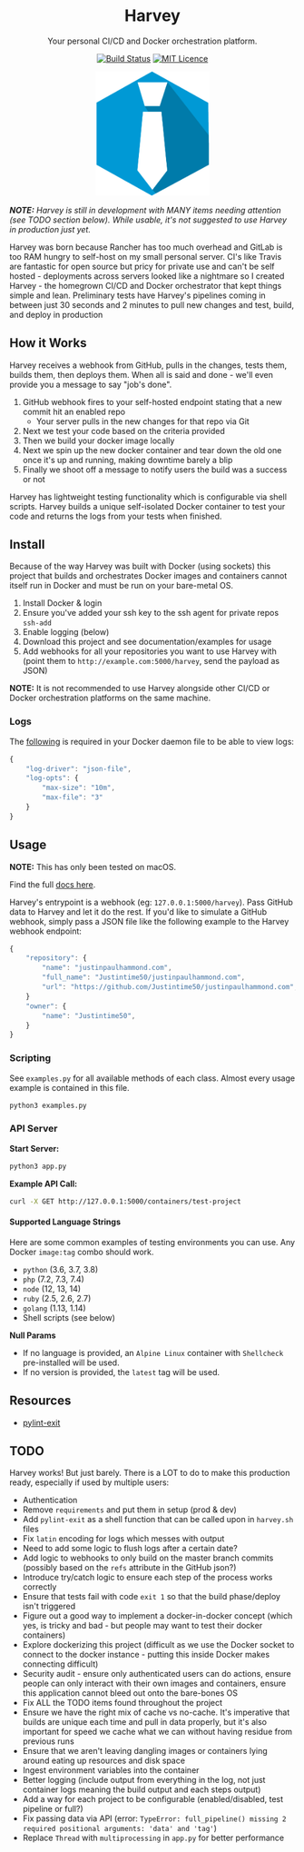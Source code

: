 <div align="center">

# Harvey

Your personal CI/CD and Docker orchestration platform.

[![Build Status](https://travis-ci.org/Justintime50/harvey.svg?branch=master)](https://travis-ci.org/Justintime50/harvey)
[![MIT Licence](https://badges.frapsoft.com/os/mit/mit.svg?v=103)](https://opensource.org/licenses/mit-license.php)

<img src="assets/showcase.png" style="max-width:200px">

</div>

***NOTE:** Harvey is still in development with MANY items needing attention (see TODO section below). While usable, it's not suggested to use Harvey in production just yet.*

Harvey was born because Rancher has too much overhead and GitLab is too RAM hungry to self-host on my small personal server. CI's like Travis are fantastic for open source but pricy for private use and can't be self hosted - deployments across servers looked like a nightmare so I created Harvey - the homegrown CI/CD and Docker orchestrator that kept things simple and lean. Preliminary tests have Harvey's pipelines coming in between just 30 seconds and 2 minutes to pull new changes and test, build, and deploy in production

## How it Works

Harvey receives a webhook from GitHub, pulls in the changes, tests them, builds them, then deploys them. When all is said and done - we'll even provide you a message to say "job's done".

1. GitHub webhook fires to your self-hosted endpoint stating that a new commit hit an enabled repo
    - Your server pulls in the new changes for that repo via Git
1. Next we test your code based on the criteria provided
1. Then we build your docker image locally
1. Next we spin up the new docker container and tear down the old one once it's up and running, making downtime barely a blip
1. Finally we shoot off a message to notify users the build was a success or not

Harvey has lightweight testing functionality which is configurable via shell scripts. Harvey builds a unique self-isolated Docker container to test your code and returns the logs from your tests when finished.

## Install

Because of the way Harvey was built with Docker (using sockets) this project that builds and orchestrates Docker images and containers cannot itself run in Docker and must be run on your bare-metal OS.

1. Install Docker & login
1. Ensure you've added your ssh key to the ssh agent for private repos `ssh-add`
1. Enable logging (below)
1. Download this project and see documentation/examples for usage
1. Add webhooks for all your repositories you want to use Harvey with (point them to `http://example.com:5000/harvey`, send the payload as JSON)

**NOTE:** It is not recommended to use Harvey alongside other CI/CD or Docker orchestration platforms on the same machine.

### Logs

The [following](https://docs.docker.com/config/containers/logging/json-file/#usage) is required in your Docker daemon file to be able to view logs:

```js
{
    "log-driver": "json-file",
    "log-opts": {
        "max-size": "10m",
        "max-file": "3" 
    }
}
```

## Usage

**NOTE:** This has only been tested on macOS.

Find the full [docs here](docs/docs.md). 

Harvey's entrypoint is a webhook (eg: `127.0.0.1:5000/harvey`). Pass GitHub data to Harvey and let it do the rest. If you'd like to simulate a GitHub webhook, simply pass a JSON file like the following example to the Harvey webhook endpoint:

```javascript
{
    "repository": {
        "name": "justinpaulhammond.com",
        "full_name": "Justintime50/justinpaulhammond.com",
        "url": "https://github.com/Justintime50/justinpaulhammond.com",
    }
    "owner": {
        "name": "Justintime50",
    }
}
```

### Scripting

See `examples.py` for all available methods of each class. Almost every usage example is contained in this file.

```bash
python3 examples.py
```

### API Server

**Start Server:**
```bash
python3 app.py
```

**Example API Call:**
```bash
curl -X GET http://127.0.0.1:5000/containers/test-project
```

#### Supported Language Strings

Here are some common examples of testing environments you can use. Any Docker `image:tag` combo should work.

- `python` (3.6, 3.7, 3.8)
- `php` (7.2, 7.3, 7.4)
- `node` (12, 13, 14)
- `ruby` (2.5, 2.6, 2.7)
- `golang` (1.13, 1.14)
- Shell scripts (see below)

**Null Params**
- If no language is provided, an `Alpine Linux` container with `Shellcheck` pre-installed will be used.
- If no version is provided, the `latest` tag will be used.

## Resources

- [pylint-exit](https://pypi.org/project/pylint-exit/)

## TODO

Harvey works! But just barely. There is a LOT to do to make this production ready, especially if used by multiple users:

- Authentication
- Remove `requirements` and put them in setup (prod & dev)
- Add `pylint-exit` as a shell function that can be called upon in `harvey.sh` files
- Fix `latin` encoding for logs which messes with output
- Need to add some logic to flush logs after a certain date?
- Add logic to webhooks to only build on the master branch commits (possibly based on the `refs` attribute in the GitHub json?)
- Introduce try/catch logic to ensure each step of the process works correctly
- Ensure that tests fail with code `exit 1` so that the build phase/deploy isn't triggered
- Figure out a good way to implement a docker-in-docker concept (which yes, is tricky and bad - but people may want to test their docker containers)
- Explore dockerizing this project (difficult as we use the Docker socket to connect to the docker instance - putting this inside Docker makes connecting difficult)
- Security audit - ensure only authenticated users can do actions, ensure people can only interact with their own images and containers, ensure this application cannot bleed out onto the bare-bones OS
- Fix ALL the TODO items found throughout the project
- Ensure we have the right mix of cache vs no-cache. It's imperative that builds are unique each time and pull in data properly, but it's also important for speed we cache what we can without having residue from previous runs
- Ensure that we aren't leaving dangling images or containers lying around eating up resources and disk space
- Ingest environment variables into the container
- Better logging (include output from everything in the log, not just container logs meaning the build output and each steps output)
- Add a way for each project to be configurable (enabled/disabled, test pipeline or full?)
- Fix passing data via API (error: `TypeError: full_pipeline() missing 2 required positional arguments: 'data' and 'tag'`)
- Replace `Thread` with `multiprocessing` in `app.py` for better performance

